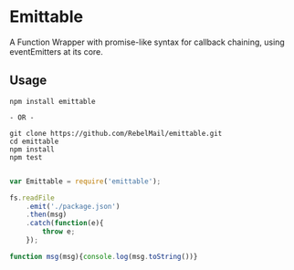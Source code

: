 # Emittable
A Function Wrapper with promise-like syntax for callback chaining, using eventEmitters at its core.

## Usage
```
npm install emittable

- OR -

git clone https://github.com/RebelMail/emittable.git
cd emittable
npm install
npm test

```

```javascript

var Emittable = require('emittable');

fs.readFile
	.emit('./package.json')
	.then(msg)
	.catch(function(e){
		throw e;
	});

function msg(msg){console.log(msg.toString())}

```

